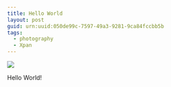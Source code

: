 ```yaml
---
title: Hello World
layout: post
guid: urn:uuid:050de99c-7597-49a3-9281-9ca84fccbb5b
tags:
  - photography
  - Xpan
---
```


[![](/media/files/2015/03/19/pic.jpg)](https://www.flickr.com/photos/foresea/8639690128/)

Hello World!
